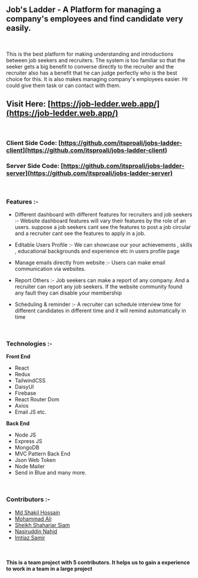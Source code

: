 ## **Job's Ladder** - A Platform for managing a company's employees and find candidate very easily.

<br>

This is the best platform for making understanding and introductions between job seekers and recruiters. The system is too familiar so that the seeker gets a big benefit to converse directly to the recruiter and the recruiter also has a benefit that he can judge perfectly who is the best choice for this. It is also makes managing company's employees easier. Hr could give them task or can contact with them.

## Visit Here: [https://job-ledder.web.app/](https://job-ledder.web.app/)

<br>

### Client Side Code: [https://github.com/itsproali/jobs-ladder-client](https://github.com/itsproali/jobs-ladder-client)

### Server Side Code: [https://github.com/itsproali/jobs-ladder-server](https://github.com/itsproali/jobs-ladder-server)

<br>

### **Features :-**

- Different dashboard with different features for recruiters and job seekers :- 
  Website dashboard features will vary their features by the role of an users. suppose a job seekers cant see the features to post a job circular and a recruiter cant see the features to apply in a job.

- Editable Users Profile :- 
  We can showcase our your achievements , skills , educational backgrounds and experience etc in users profile page

- Manage emails directly from website :- 
  Users can make email communication via websites.

- Report Others :- 
  Job seekers can make a report of any company. And a recruiter can report any job seekers. If the website community found any fault they can disable your membership

- Scheduling & reminder :- 
  A recruiter can schedule interview time for different candidates in different time and it will remind automatically in time

<br>

### **Technologies :-**

**Front End**

- React
- Redux
- TailwindCSS
- DaisyUI
- Firebase
- React Router Dom
- Axios
- Email JS etc.

**Back End**

- Node JS
- Express JS
- MongoDB
- MVC Pattern Back End
- Json Web Token
- Node Mailer
- Send in Blue and many more.

<br>

### **Contributors :-**
- [Md Shakil Hossain](https://www.linkedin.com/in/md-shakil-hossain-12b538211)
- [Mohammad Ali](https://www.linkedin.com/in/itsproali)
- [Sheikh Shahariar Siam](https://www.linkedin.com/in/checkiamsiam)
- [Nasiruddin Nahid](https://www.linkedin.com/in/md-nasir-uddin-nahid-061264241)
- [Imtiaz Samir](https://www.linkedin.com/in/imtiaz-samir-2388bb229)

<br>

#### This is a team project with 5 contributors. It helps us to gain a experience to work in a team in a large project
